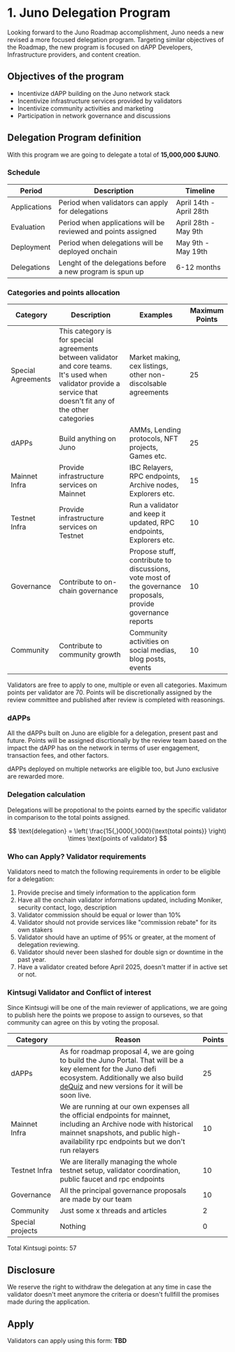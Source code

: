 # 1. Juno Delegation Program

Looking forward to the Juno Roadmap accomplishment, Juno needs a new revised a more focused delegation program. Targeting similar objectives of the Roadmap, the new program is focused on dAPP Developers, Infrastructure providers, and content creation.

## Objectives of the program

- Incentivize dAPP building on the Juno network stack
- Incentivize infrastructure services provided by validators
- Incentivize community activities and marketing
- Participation in network governance and discussions

## Delegation Program definition

With this program we are going to delegate a total of **15,000,000 $JUNO**.

### Schedule

| Period       | Description                                                   | Timeline                |
| ------------ | ------------------------------------------------------------- | ----------------------- |
| Applications | Period when validators can apply for delegations              | April 14th - April 28th |
| Evaluation   | Period when applications will be reviewed and points assigned | April 28th - May 9th    |
| Deployment   | Period when delegations will be deployed onchain              | May 9th - May 19th      |
| Delegations  | Lenght of the delegations before a new program is spun up     | 6-12 months             |

### Categories and points allocation

| Category           | Description                                                                                                                                                       | Examples                                                                                                    | Maximum Points |
| ------------------ | ----------------------------------------------------------------------------------------------------------------------------------------------------------------- | ----------------------------------------------------------------------------------------------------------- | -------------- |
| Special Agreements | This category is for special agreements between validator and core teams. It's used when validator provide a service that doesn't fit any of the other categories | Market making, cex listings, other non-discolsable agreements                                               | 25             |
| dAPPs              | Build anything on Juno                                                                                                                                            | AMMs, Lending protocols, NFT projects, Games etc.                                                           | 25             |
| Mainnet Infra      | Provide infrastructure services on Mainnet                                                                                                                        | IBC Relayers, RPC endpoints, Archive nodes, Explorers etc.                                                  | 15             |
| Testnet Infra      | Provide infrastructure services on Testnet                                                                                                                        | Run a validator and keep it updated, RPC endpoints, Explorers etc.                                          | 10             |
| Governance         | Contribute to on-chain governance                                                                                                                                 | Propose stuff, contribute to discussions, vote most of the governance proposals, provide governance reports | 10             |
| Community          | Contribute to community growth                                                                                                                                    | Community activities on social medias, blog posts, events                                                   | 10             |

Validators are free to apply to one, multiple or even all categories. Maximum points per validator are 70. Points will be discretionally assigned by the review committee and published after review is completed with reasonings.

### dAPPs

All the dAPPs built on Juno are eligible for a delegation, present past and future. Points will be assigned discrtionally by the review team based on the impact the dAPP has on the network in terms of user engagement, transaction fees, and other factors.

dAPPs deployed on multiple networks are eligible too, but Juno exclusive are rewarded more.

### Delegation calculation

Delegations will be propotional to the points earned by the specific validator in comparison to the total points assigned.

$$
\text{delegation} = \left( \frac{15{,}000{,}000}{\text{total points}} \right) \times \text{points of validator}
$$

### Who can Apply? Validator requirements

Validators need to match the following requirements in order to be eligible for a delegation:

1. Provide precise and timely information to the application form
1. Have all the onchain validator informations updated, including Moniker, security contact, logo, description
1. Validator commission should be equal or lower than 10%
1. Validator should not provide services like "commission rebate" for its own stakers
1. Validator should have an uptime of 95% or greater, at the moment of delegation reviewing.
1. Validator should never been slashed for double sign or downtime in the past year.
1. Have a validator created before April 2025, doesn't matter if in active set or not.

### Kintsugi Validator and Conflict of interest

Since Kintsugi will be one of the main reviewer of applications, we are going to publish here the points we propose to assign to ourseves, so that community can agree on this by voting the proposal.

| Category         | Reason                                                                                                                                                                                                                        | Points |
| ---------------- | ----------------------------------------------------------------------------------------------------------------------------------------------------------------------------------------------------------------------------- | ------ |
| dAPPs            | As for roadmap proposal 4, we are going to build the Juno Portal. That will be a key element for the Juno defi ecosystem. Additionally we also build [deQuiz](https://dequiz.zone) and new versions for it will be soon live. | 25     |
| Mainnet Infra    | We are running at our own expenses all the official endpoints for mainnet, including an Archive node with historical mainnet snapshots, and public high-availability rpc endpoints but we don't run relayers                  | 10     |
| Testnet Infra    | We are literally managing the whole testnet setup, validator coordination, public faucet and rpc endpoints                                                                                                                    | 10     |
| Governance       | All the principal governance proposals are made by our team                                                                                                                                                                   | 10     |
| Community        | Just some x threads and articles                                                                                                                                                                                              | 2      |
| Special projects | Nothing                                                                                                                                                                                                                       | 0      |

Total Kintsugi points: 57

## Disclosure

We reserve the right to withdraw the delegation at any time in case the validator doesn't meet anymore the criteria or doesn't fullfill the promises made during the application.

## Apply

Validators can apply using this form: **TBD**
